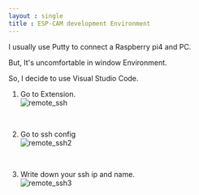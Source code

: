 ```yaml
---
layout : single
title : ESP-CAM development Environment
---
```


I usually use Putty to connect a Raspberry pi4 and PC.

But, It's uncomfortable in window Environment.

So, I decide to use Visual Studio Code.

1. Go to Extension. <br>
![remote_ssh](https://user-images.githubusercontent.com/32934089/131773367-fe02d505-38ae-4aa7-98e2-8f791655413c.JPG) <br>
<br>

2. Go to ssh config<br>
![remote_ssh2](https://user-images.githubusercontent.com/32934089/131773417-b8df41f0-95ff-47fb-af7b-e0d6f2a6328a.JPG) <br>
<br>

3. Write down your ssh ip and name. <br>
![remote_ssh3](https://user-images.githubusercontent.com/32934089/131773447-97c2fe40-a84b-4bcd-ae5e-ad5295a63f89.JPG) <br>
<br>


